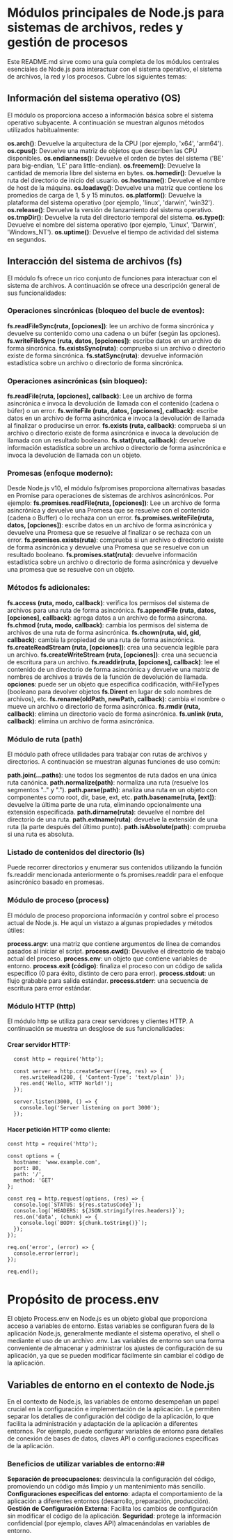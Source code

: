 # Módulos principales de Node.js para sistemas de archivos, redes y gestión de procesos

Este README.md sirve como una guía completa de los módulos centrales esenciales de Node.js para interactuar con el sistema operativo, el sistema de archivos, la red y los procesos.
Cubre los siguientes temas:

## Información del sistema operativo (OS)
El módulo os proporciona acceso a información básica sobre el sistema operativo subyacente. A continuación se muestran algunos métodos utilizados habitualmente:

**os.arch()**: Devuelve la arquitectura de la CPU (por ejemplo, 'x64', 'arm64').
**os.cpus()**: Devuelve una matriz de objetos que describen las CPU disponibles.
**os.endianness()**: Devuelve el orden de bytes del sistema ('BE' para big-endian, 'LE' para little-endian).
**os.freemem()**: Devuelve la cantidad de memoria libre del sistema en bytes.
**os.homedir()**: Devuelve la ruta del directorio de inicio del usuario.
**os.hostname()**: Devuelve el nombre de host de la máquina.
**os.loadavg()**: Devuelve una matriz que contiene los promedios de carga de 1, 5 y 15 minutos.
**os.platform()**: Devuelve la plataforma del sistema operativo (por ejemplo, 'linux', 'darwin', 'win32').
**os.release()**: Devuelve la versión de lanzamiento del sistema operativo.
**os.tmpDir()**: Devuelve la ruta del directorio temporal del sistema.
**os.type()**: Devuelve el nombre del sistema operativo (por ejemplo, 'Linux', 'Darwin', 'Windows_NT').
**os.uptime()**: Devuelve el tiempo de actividad del sistema en segundos.

## Interacción del sistema de archivos (fs)
El módulo fs ofrece un rico conjunto de funciones para interactuar con el sistema de archivos. A continuación se ofrece una descripción general de sus funcionalidades:

### Operaciones sincrónicas (bloqueo del bucle de eventos):
**fs.readFileSync(ruta, [opciones])**: lee un archivo de forma sincrónica y devuelve su contenido como una cadena o un búfer (según las opciones).
**fs.writeFileSync (ruta, datos, [opciones])**: escribe datos en un archivo de forma sincrónica.
**fs.existsSync(ruta)**: comprueba si un archivo o directorio existe de forma sincrónica.
**fs.statSync(ruta)**: devuelve información estadística sobre un archivo o directorio de forma sincrónica.

### Operaciones asincrónicas (sin bloqueo):
**fs.readFile(ruta, [opciones], callback)**: Lee un archivo de forma asincrónica e invoca la devolución de llamada con el contenido (cadena o búfer) o un error.
**fs.writeFile (ruta, datos, [opciones], callback)**: escribe datos en un archivo de forma asincrónica e invoca la devolución de llamada al finalizar o producirse un error.
**fs.exists (ruta, callback)**: comprueba si un archivo o directorio existe de forma asincrónica e invoca la devolución de llamada con un resultado booleano.
**fs.stat(ruta, callback)**: devuelve información estadística sobre un archivo o directorio de forma asincrónica e invoca la devolución de llamada con un objeto.

### Promesas (enfoque moderno):
Desde Node.js v10, el módulo fs/promises proporciona alternativas basadas en Promise para operaciones de sistemas de archivos asincrónicos. Por ejemplo:
**fs.promises.readFile(ruta, [opciones])**: Lee un archivo de forma asincrónica y devuelve una Promesa que se resuelve con el contenido (cadena o Buffer) o lo rechaza con un error.
**fs.promises.writeFile(ruta, datos, [opciones])**: escribe datos en un archivo de forma asincrónica y devuelve una Promesa que se resuelve al finalizar o se rechaza con un error.
**fs.promises.exists(ruta)**: comprueba si un archivo o directorio existe de forma asincrónica y devuelve una Promesa que se resuelve con un resultado booleano.
**fs.promises.stat(ruta)**: devuelve información estadística sobre un archivo o directorio de forma asincrónica y devuelve una promesa que se resuelve con un objeto.

### Métodos fs adicionales:
**fs.access (ruta, modo, callback)**: verifica los permisos del sistema de archivos para una ruta de forma asincrónica.
**fs.appendFile (ruta, datos, [opciones], callback)**: agrega datos a un archivo de forma asíncrona.
**fs.chmod (ruta, modo, callback)**: cambia los permisos del sistema de archivos de una ruta de forma asincrónica.
**fs.chown(ruta, uid, gid, callback)**: cambia la propiedad de una ruta de forma asincrónica.
**fs.createReadStream (ruta, [opciones])**: crea una secuencia legible para un archivo.
**fs.createWriteStream (ruta, [opciones])**: crea una secuencia de escritura para un archivo.
**fs.readdir(ruta, [opciones], callback)**: lee el contenido de un directorio de forma asincrónica y devuelve una matriz de nombres de archivos a través de la función de devolución de llamada.
  **opciones**: puede ser un objeto que especifica codificación, withFileTypes (booleano para devolver objetos **fs.Dirent** en lugar de solo nombres de archivos), etc.
**fs.rename(oldPath, newPath, callback)**: cambia el nombre o mueve un archivo o directorio de forma asincrónica.
**fs.rmdir (ruta, callback)**: elimina un directorio vacío de forma asincrónica.
**fs.unlink (ruta, callback)**: elimina un archivo de forma asincrónica.

### Módulo de ruta (path)
El módulo path ofrece utilidades para trabajar con rutas de archivos y directorios. A continuación se muestran algunas funciones de uso común:

**path.join(...paths)**: une todos los segmentos de ruta dados en una única ruta canónica.
**path.normalize(path)**: normaliza una ruta (resuelve los segmentos ".." y ".").
**path.parse(path)**: analiza una ruta en un objeto con componentes como root, dir, base, ext, etc.
**path.basename(ruta, [ext])**: devuelve la última parte de una ruta, eliminando opcionalmente una extensión especificada.
**path.dirname(ruta)**: devuelve el nombre del directorio de una ruta.
**path.extname(ruta)**: devuelve la extensión de una ruta (la parte después del último punto).
**path.isAbsolute(path)**: comprueba si una ruta es absoluta.

### Listado de contenidos del directorio (ls)
Puede recorrer directorios y enumerar sus contenidos utilizando la función fs.readdir mencionada anteriormente o fs.promises.readdir para el enfoque asincrónico basado en promesas.

### Módulo de proceso (process)
El módulo de proceso proporciona información y control sobre el proceso actual de Node.js. He aquí un vistazo a algunas propiedades y métodos útiles:

**process.argv**: una matriz que contiene argumentos de línea de comandos pasados ​​al iniciar el script.
**process.cwd()**: Devuelve el directorio de trabajo actual del proceso.
**process.env**: un objeto que contiene variables de entorno.
**process.exit (código)**: finaliza el proceso con un código de salida específico (0 para éxito, distinto de cero para error).
**process.stdout**: un flujo grabable para salida estándar.
**process.stderr**: una secuencia de escritura para error estándar.

### Módulo HTTP (http)
El módulo http se utiliza para crear servidores y clientes HTTP. A continuación se muestra un desglose de sus funcionalidades:
#### Crear servidor HTTP:
```
  const http = require('http');
  
  const server = http.createServer((req, res) => {
    res.writeHead(200, { 'Content-Type': 'text/plain' });
    res.end('Hello, HTTP World!');
  });
  
  server.listen(3000, () => {
    console.log('Server listening on port 3000');
  });

```

#### Hacer petición HTTP como cliente:
```
const http = require('http');

const options = {
  hostname: 'www.example.com',
  port: 80,
  path: '/',
  method: 'GET'
};

const req = http.request(options, (res) => {
  console.log(`STATUS: ${res.statusCode}`);
  console.log(`HEADERS: ${JSON.stringify(res.headers)}`);
  res.on('data', (chunk) => {
    console.log(`BODY: ${chunk.toString()}`);
  });
});

req.on('error', (error) => {
  console.error(error);
});

req.end();

```

# Propósito de process.env

El objeto Process.env en Node.js es un objeto global que proporciona acceso a variables de entorno. Estas variables se configuran fuera de la aplicación Node.js, generalmente mediante el sistema operativo, el shell o mediante el uso de un archivo .env. Las variables de entorno son una forma conveniente de almacenar y administrar los ajustes de configuración de su aplicación, ya que se pueden modificar fácilmente sin cambiar el código de la aplicación.

## Variables de entorno en el contexto de Node.js

En el contexto de Node.js, las variables de entorno desempeñan un papel crucial en la configuración e implementación de la aplicación. Le permiten separar los detalles de configuración del código de la aplicación, lo que facilita la administración y adaptación de la aplicación a diferentes entornos. Por ejemplo, puede configurar variables de entorno para detalles de conexión de bases de datos, claves API o configuraciones específicas de la aplicación.

### Beneficios de utilizar variables de entorno:##
**Separación de preocupaciones**: desvincula la configuración del código, promoviendo un código más limpio y un mantenimiento más sencillo.
**Configuraciones específicas del entorno**: adapta el comportamiento de la aplicación a diferentes entornos (desarrollo, preparación, producción).
**Gestión de Configuración Externa**: Facilita los cambios de configuración sin modificar el código de la aplicación.
**Seguridad**: protege la información confidencial (por ejemplo, claves API) almacenándolas en variables de entorno.
